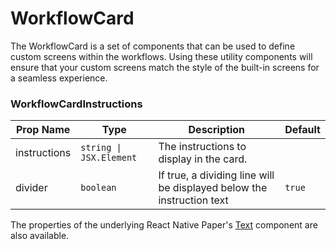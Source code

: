 # WorkflowCard

The WorkflowCard is a set of components that can be used to define custom screens within the workflows. Using these utility components will ensure that your custom screens match the style of the built-in screens for a seamless experience.

### WorkflowCardInstructions

| Prop Name | Type | Description | Default |
|---|---|---|---|
| instructions | `string \| JSX.Element` | The instructions to display in the card. |  |
| divider | `boolean` | If true, a dividing line will be displayed below the instruction text | `true` |

The properties of the underlying React Native Paper's [Text](https://callstack.github.io/react-native-paper/docs/components/Text/) component are also available.

